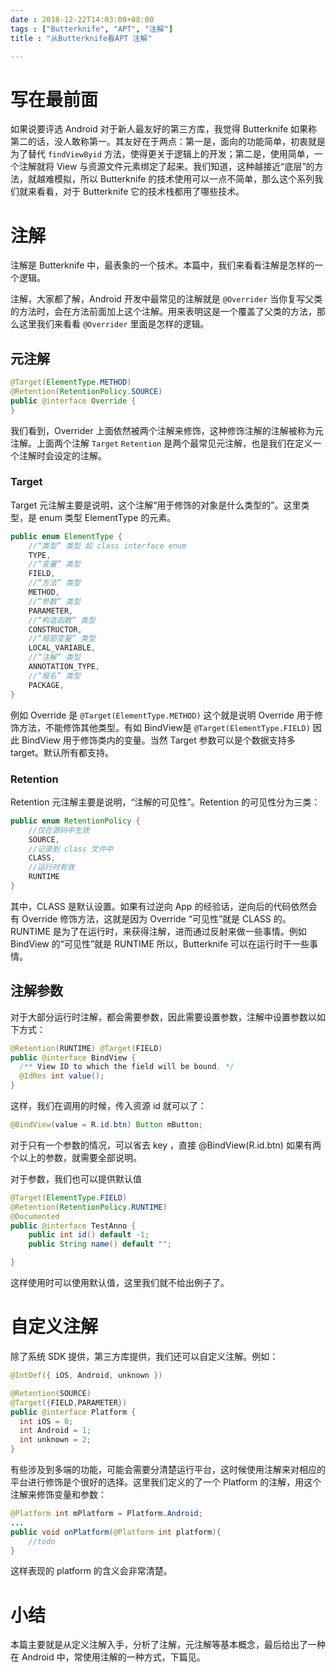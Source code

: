 ```yaml
---
date : 2018-12-22T14:03:00+08:00
tags : ["Butterknife", "APT", "注解"]
title : "从Butterknife看APT 注解"

---
```


# 写在最前面

如果说要评选 Android 对于新人最友好的第三方库，我觉得 Butterknife 如果称第二的话，没人敢称第一。其友好在于两点：第一是，面向的功能简单，初衷就是为了替代 `findViewByid` 方法，使得更关于逻辑上的开发；第二是，使用简单，一个注解就将 View 与资源文件元素绑定了起来。我们知道，这种越接近“底层”的方法，就越难模拟，所以 Butterknife 的技术使用可以一点不简单，那么这个系列我们就来看看，对于 Butterknife 它的技术栈都用了哪些技术。

<!--more-->

# 注解
注解是 Butterknife 中，最表象的一个技术。本篇中，我们来看看注解是怎样的一个逻辑。

注解，大家都了解，Android 开发中最常见的注解就是 `@Overrider` 当你复写父类的方法时，会在方法前面加上这个注解。用来表明这是一个覆盖了父类的方法，那么这里我们来看看 `@Overrider` 里面是怎样的逻辑。

## 元注解
```java
@Target(ElementType.METHOD)
@Retention(RetentionPolicy.SOURCE)
public @interface Override {
}
```
我们看到，Overrider 上面依然被两个注解来修饰，这种修饰注解的注解被称为元注解。上面两个注解 `Target` `Retention` 是两个最常见元注解，也是我们在定义一个注解时会设定的注解。

### Target
Target 元注解主要是说明，这个注解“用于修饰的对象是什么类型的”。这里类型，是 enum 类型 ElementType 的元素。
```java
public enum ElementType {
    //“类型” 类型 如 class interface enum
    TYPE,
    //“变量” 类型
    FIELD,
    //“方法” 类型
    METHOD,
    //“参数” 类型
    PARAMETER,
    //“构造函数” 类型
    CONSTRUCTOR,
    //“局部变量” 类型
    LOCAL_VARIABLE,
    //“注解” 类型
    ANNOTATION_TYPE,
    //“报名” 类型
    PACKAGE,
}
```
例如 Override 是 `@Target(ElementType.METHOD)` 这个就是说明 Override 用于修饰方法，不能修饰其他类型。有如 BindView是 `@Target(ElementType.FIELD)` 因此 BindView 用于修饰类内的变量。当然 Target 参数可以是个数据支持多 target。默认所有都支持。

### Retention
Retention 元注解主要是说明，“注解的可见性”。Retention 的可见性分为三类：
```java
public enum RetentionPolicy {
    //仅在源码中生效
    SOURCE,
    //记录到 class 文件中
    CLASS,
    //运行时有效
    RUNTIME
}
```
其中，CLASS 是默认设置。如果有过逆向 App 的经验话，逆向后的代码依然会有 Override 修饰方法，这就是因为 Override “可见性”就是 CLASS 的。RUNTIME 是为了在运行时，来获得注解，进而通过反射来做一些事情。例如 BindView 的“可见性”就是 RUNTIME 所以，Butterknife 可以在运行时干一些事情。

## 注解参数

对于大部分运行时注解，都会需要参数，因此需要设置参数，注解中设置参数以如下方式：
```java
@Retention(RUNTIME) @Target(FIELD)
public @interface BindView {
  /** View ID to which the field will be bound. */
  @IdRes int value();
}
```
这样，我们在调用的时候，传入资源 id 就可以了：
```java
@BindView(value = R.id.btn) Button mButton;
```
对于只有一个参数的情况，可以省去 key ，直接 @BindView(R.id.btn) 如果有两个以上的参数，就需要全部说明。

对于参数，我们也可以提供默认值
```java
@Target(ElementType.FIELD)
@Retention(RetentionPolicy.RUNTIME)
@Documented
public @interface TestAnno {
    public int id() default -1;
    public String name() default "";

}
```
这样使用时可以使用默认值，这里我们就不给出例子了。

# 自定义注解

除了系统 SDK 提供，第三方库提供，我们还可以自定义注解。例如：
```java
@IntDef({ iOS, Android, unknown })

@Retention(SOURCE)
@Target({FIELD,PARAMETER})
public @interface Platform {
  int iOS = 0;
  int Android = 1;
  int unknown = 2;
}

```
有些涉及到多端的功能，可能会需要分清楚运行平台，这时候使用注解来对相应的平台进行修饰是个很好的选择。这里我们定义的了一个 Platform 的注解，用这个注解来修饰变量和参数：
```java
@Platform int mPlatform = Platform.Android;
...
public void onPlatform(@Platform int platform){
    //todo
}
```
这样表现的 platform 的含义会非常清楚。

# 小结
本篇主要就是从定义注解入手，分析了注解，元注解等基本概念，最后给出了一种在 Android 中，常使用注解的一种方式，下篇见。



